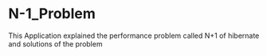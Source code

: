 # N-1_Problem
This Application explained the performance problem called N+1 of hibernate and solutions of the problem
